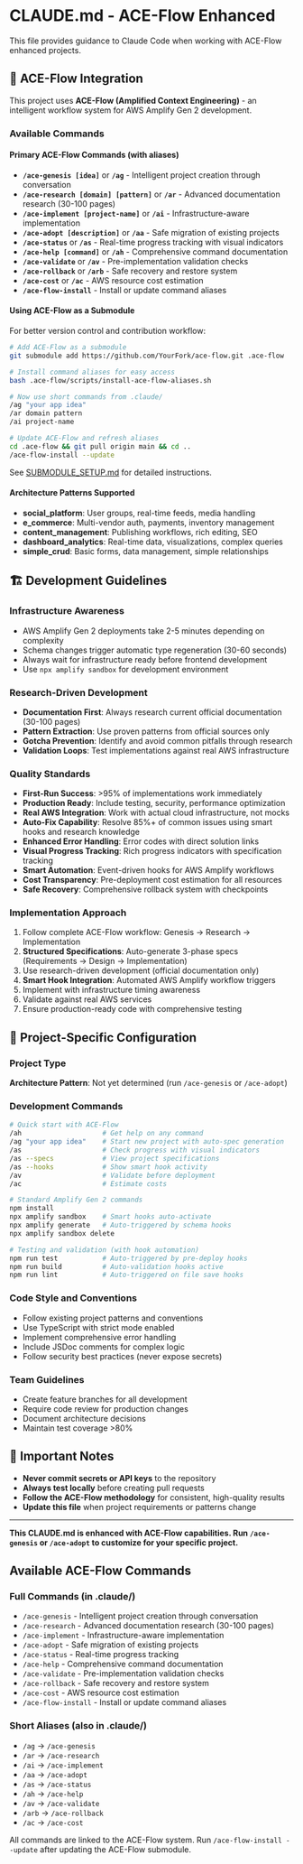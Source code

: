 # CLAUDE.md - ACE-Flow Enhanced

This file provides guidance to Claude Code when working with ACE-Flow enhanced projects.

## 🚀 ACE-Flow Integration

This project uses **ACE-Flow (Amplified Context Engineering)** - an intelligent workflow system for AWS Amplify Gen 2 development.

### Available Commands

#### Primary ACE-Flow Commands (with aliases)
- **`/ace-genesis [idea]`** or **`/ag`** - Intelligent project creation through conversation
- **`/ace-research [domain] [pattern]`** or **`/ar`** - Advanced documentation research (30-100 pages)
- **`/ace-implement [project-name]`** or **`/ai`** - Infrastructure-aware implementation
- **`/ace-adopt [description]`** or **`/aa`** - Safe migration of existing projects
- **`/ace-status`** or **`/as`** - Real-time progress tracking with visual indicators
- **`/ace-help [command]`** or **`/ah`** - Comprehensive command documentation
- **`/ace-validate`** or **`/av`** - Pre-implementation validation checks
- **`/ace-rollback`** or **`/arb`** - Safe recovery and restore system
- **`/ace-cost`** or **`/ac`** - AWS resource cost estimation
- **`/ace-flow-install`** - Install or update command aliases

#### Using ACE-Flow as a Submodule

For better version control and contribution workflow:

```bash
# Add ACE-Flow as a submodule
git submodule add https://github.com/YourFork/ace-flow.git .ace-flow

# Install command aliases for easy access
bash .ace-flow/scripts/install-ace-flow-aliases.sh

# Now use short commands from .claude/
/ag "your app idea"
/ar domain pattern
/ai project-name

# Update ACE-Flow and refresh aliases
cd .ace-flow && git pull origin main && cd ..
/ace-flow-install --update
```

See [SUBMODULE_SETUP.md](./docs/SUBMODULE_SETUP.md) for detailed instructions.

#### Architecture Patterns Supported
- **social_platform**: User groups, real-time feeds, media handling
- **e_commerce**: Multi-vendor auth, payments, inventory management
- **content_management**: Publishing workflows, rich editing, SEO
- **dashboard_analytics**: Real-time data, visualizations, complex queries
- **simple_crud**: Basic forms, data management, simple relationships

## 🏗️ Development Guidelines

### Infrastructure Awareness
- AWS Amplify Gen 2 deployments take 2-5 minutes depending on complexity
- Schema changes trigger automatic type regeneration (30-60 seconds)
- Always wait for infrastructure ready before frontend development
- Use `npx amplify sandbox` for development environment

### Research-Driven Development
- **Documentation First**: Always research current official documentation (30-100 pages)
- **Pattern Extraction**: Use proven patterns from official sources only
- **Gotcha Prevention**: Identify and avoid common pitfalls through research
- **Validation Loops**: Test implementations against real AWS infrastructure

### Quality Standards
- **First-Run Success**: >95% of implementations work immediately
- **Production Ready**: Include testing, security, performance optimization
- **Real AWS Integration**: Work with actual cloud infrastructure, not mocks
- **Auto-Fix Capability**: Resolve 85%+ of common issues using smart hooks and research knowledge
- **Enhanced Error Handling**: Error codes with direct solution links
- **Visual Progress Tracking**: Rich progress indicators with specification tracking
- **Smart Automation**: Event-driven hooks for AWS Amplify workflows
- **Cost Transparency**: Pre-deployment cost estimation for all resources
- **Safe Recovery**: Comprehensive rollback system with checkpoints

### Implementation Approach
1. Follow complete ACE-Flow workflow: Genesis → Research → Implementation
2. **Structured Specifications**: Auto-generate 3-phase specs (Requirements → Design → Implementation)
3. Use research-driven development (official documentation only)
4. **Smart Hook Integration**: Automated AWS Amplify workflow triggers
5. Implement with infrastructure timing awareness
6. Validate against real AWS services
7. Ensure production-ready code with comprehensive testing

## 🔧 Project-Specific Configuration

<!-- 
NOTE: This section should be customized for your specific project.
Add project-specific guidelines, constraints, and requirements below.
-->

### Project Type
<!-- Auto-populated by ACE-Flow commands -->
**Architecture Pattern**: Not yet determined (run `/ace-genesis` or `/ace-adopt`)

### Development Commands
```bash
# Quick start with ACE-Flow
/ah                    # Get help on any command
/ag "your app idea"    # Start new project with auto-spec generation
/as                    # Check progress with visual indicators
/as --specs            # View project specifications
/as --hooks            # Show smart hook activity
/av                    # Validate before deployment
/ac                    # Estimate costs

# Standard Amplify Gen 2 commands
npm install
npx amplify sandbox    # Smart hooks auto-activate
npx amplify generate   # Auto-triggered by schema hooks
npx amplify sandbox delete

# Testing and validation (with hook automation)
npm run test           # Auto-triggered by pre-deploy hooks
npm run build          # Auto-validation hooks active
npm run lint           # Auto-triggered on file save hooks
```

### Code Style and Conventions
- Follow existing project patterns and conventions
- Use TypeScript with strict mode enabled
- Implement comprehensive error handling
- Include JSDoc comments for complex logic
- Follow security best practices (never expose secrets)

### Team Guidelines
- Create feature branches for all development
- Require code review for production changes
- Document architecture decisions
- Maintain test coverage >80%

## 🚨 Important Notes

- **Never commit secrets or API keys** to the repository
- **Always test locally** before creating pull requests
- **Follow the ACE-Flow methodology** for consistent, high-quality results
- **Update this file** when project requirements or patterns change

---

**This CLAUDE.md is enhanced with ACE-Flow capabilities. Run `/ace-genesis` or `/ace-adopt` to customize for your specific project.**
## Available ACE-Flow Commands

### Full Commands (in .claude/)
- `/ace-genesis` - Intelligent project creation through conversation
- `/ace-research` - Advanced documentation research (30-100 pages)
- `/ace-implement` - Infrastructure-aware implementation
- `/ace-adopt` - Safe migration of existing projects
- `/ace-status` - Real-time progress tracking
- `/ace-help` - Comprehensive command documentation
- `/ace-validate` - Pre-implementation validation checks
- `/ace-rollback` - Safe recovery and restore system
- `/ace-cost` - AWS resource cost estimation
- `/ace-flow-install` - Install or update command aliases

### Short Aliases (also in .claude/)
- `/ag` → `/ace-genesis`
- `/ar` → `/ace-research`
- `/ai` → `/ace-implement`
- `/aa` → `/ace-adopt`
- `/as` → `/ace-status`
- `/ah` → `/ace-help`
- `/av` → `/ace-validate`
- `/arb` → `/ace-rollback`
- `/ac` → `/ace-cost`

All commands are linked to the ACE-Flow system. Run `/ace-flow-install --update` after updating the ACE-Flow submodule.

